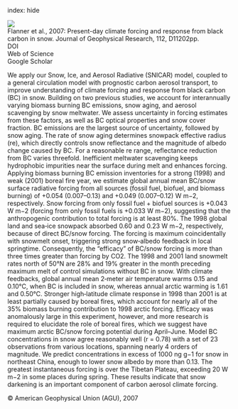 index: hide

<div class="Citation">
    <div class="Citation-thumb CitationThumb-linked"  data-href="https://doi.org/10.1029/2006jd008003">
      <img src="https://static.claimspace.cloud/climate-study-static/refs/thumbs/4/Flanner_et_al_2007-thumb.png" />
    </div>

  <div class="Citation-body">
    <div class="Citation-text">Flanner et al., 2007: Present-day climate forcing and response from black carbon in snow. <span class="Article-journal">Journal of Geophysical Research, </span><span class="Article-volume">112, </span>D11202pp.</div>
    <div class="Citation-links">
      <div class="CitationLink" data-href="https://doi.org/10.1029/2006jd008003">
        <div class="CitationLink-icon CitationLink-Doi"></div>
        <div class="CitationLink-text">DOI</div>
      </div>
      <div class="CitationLink" data-href="http://cel.webofknowledge.com/InboundService.do?customersID=atyponcel&smartRedirect=yes&mode=FullRecord&IsProductCode=Yes&product=CEL&Init=Yes&Func=Frame&action=retrieve&SrcApp=literatum&SrcAuth=atyponcel&SID=7CNc3cIRaBKjGbSujFM&UT=WOS:000247140700004">
        <div class="CitationLink-icon CitationLink-Isi"></div>
        <div class="CitationLink-text">Web of Science</div>
      </div>
      <div class="CitationLink" data-href="https://scholar.google.com/scholar?q=10.1029/2006jd008003">
        <div class="CitationLink-icon CitationLink-Scholar"></div>
        <div class="CitationLink-text">Google Scholar</div>
      </div>
    </div>
  </div>
</div>

We apply our Snow, Ice, and Aerosol Radiative (SNICAR) model, coupled to a general circulation model with prognostic carbon aerosol transport, to improve understanding of climate forcing and response from black carbon (BC) in snow. Building on two previous studies, we account for interannually varying biomass burning BC emissions, snow aging, and aerosol scavenging by snow meltwater. We assess uncertainty in forcing estimates from these factors, as well as BC optical properties and snow cover fraction. BC emissions are the largest source of uncertainty, followed by snow aging. The rate of snow aging determines snowpack effective radius (re), which directly controls snow reflectance and the magnitude of albedo change caused by BC. For a reasonable re range, reflectance reduction from BC varies threefold. Inefficient meltwater scavenging keeps hydrophobic impurities near the surface during melt and enhances forcing. Applying biomass burning BC emission inventories for a strong (1998) and weak (2001) boreal fire year, we estimate global annual mean BC/snow surface radiative forcing from all sources (fossil fuel, biofuel, and biomass burning) of +0.054 (0.007–0.13) and +0.049 (0.007–0.12) W m−2, respectively. Snow forcing from only fossil fuel + biofuel sources is +0.043 W m−2 (forcing from only fossil fuels is +0.033 W m−2), suggesting that the anthropogenic contribution to total forcing is at least 80%. The 1998 global land and sea‐ice snowpack absorbed 0.60 and 0.23 W m−2, respectively, because of direct BC/snow forcing. The forcing is maximum coincidentally with snowmelt onset, triggering strong snow‐albedo feedback in local springtime. Consequently, the “efficacy” of BC/snow forcing is more than three times greater than forcing by CO2. The 1998 and 2001 land snowmelt rates north of 50°N are 28% and 19% greater in the month preceding maximum melt of control simulations without BC in snow. With climate feedbacks, global annual mean 2‐meter air temperature warms 0.15 and 0.10°C, when BC is included in snow, whereas annual arctic warming is 1.61 and 0.50°C. Stronger high‐latitude climate response in 1998 than 2001 is at least partially caused by boreal fires, which account for nearly all of the 35% biomass burning contribution to 1998 arctic forcing. Efficacy was anomalously large in this experiment, however, and more research is required to elucidate the role of boreal fires, which we suggest have maximum arctic BC/snow forcing potential during April–June. Model BC concentrations in snow agree reasonably well (r = 0.78) with a set of 23 observations from various locations, spanning nearly 4 orders of magnitude. We predict concentrations in excess of 1000 ng g−1 for snow in northeast China, enough to lower snow albedo by more than 0.13. The greatest instantaneous forcing is over the Tibetan Plateau, exceeding 20 W m−2 in some places during spring. These results indicate that snow darkening is an important component of carbon aerosol climate forcing.

<div class="Citation-copy">
&copy; American Geophysical Union (AGU), 2007
</div>